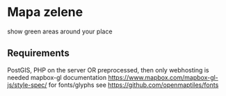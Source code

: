 # Mapa zelene

show green areas around your place

## Requirements

PostGIS, PHP on the server OR preprocessed, then only webhosting is needed
mapbox-gl documentation https://www.mapbox.com/mapbox-gl-js/style-spec/
for fonts/glyphs see https://github.com/openmaptiles/fonts
